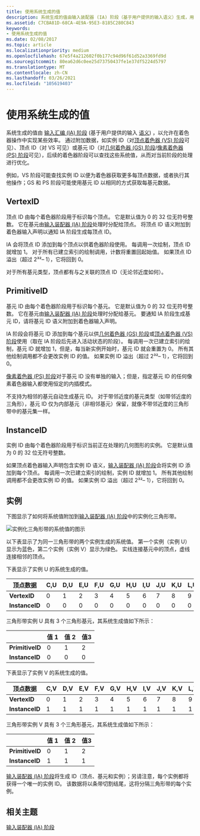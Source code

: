 ```yaml
---
title: 使用系统生成的值
description: 系统生成的值由输入装配器 (IA) 阶段（基于用户提供的输入语义）生成，用于在一定程度上提高着色器运算的效率。
ms.assetid: C7CBA81D-68CA-4E9A-95E3-8185C280C843
keywords:
- 使用系统生成的值
ms.date: 02/08/2017
ms.topic: article
ms.localizationpriority: medium
ms.openlocfilehash: 67e5f4a212602f0b177c94d96f61d52a3369fd9d
ms.sourcegitcommit: 80ea62d6c0ee25d73750437fe1e37df5224d5797
ms.translationtype: MT
ms.contentlocale: zh-CN
ms.lasthandoff: 03/26/2021
ms.locfileid: "105619403"
---
```

# <a name="span-iddirect3dconceptsusing_system-generated_valuesspanusing-system-generated-values"></a><span id="direct3dconcepts.using_system-generated_values"></span>使用系统生成的值


系统生成的值由 [输入汇编 (IA) 阶段](input-assembler-stage--ia-.md) (基于用户提供的输入 [语义](/windows/desktop/direct3dhlsl/dx-graphics-hlsl-semantics)) ，以允许在着色器操作中实现某些效率。 通过附加数据，如实例 ID（对[顶点着色器 (VS) 阶段](vertex-shader-stage--vs-.md)可见）、顶点 ID（对 VS 可见）或基元 ID（对[几何着色器 (GS) 阶段](geometry-shader-stage--gs-.md)/[像素着色器 (PS) 阶段](pixel-shader-stage--ps-.md)可见），后续的着色器阶段可以查找这些系统值，从而对当前阶段的处理进行优化。

例如，VS 阶段可能查找实例 ID 以便为着色器获取更多每顶点数据，或者执行其他操作；GS 和 PS 阶段可能使用基元 ID 以相同的方式获取每基元数据。

## <a name="span-idvertexidspanspan-idvertexidspanspan-idvertexidspanvertexid"></a><span id="VertexID"></span><span id="vertexid"></span><span id="VERTEXID"></span>VertexID


顶点 ID 由每个着色器阶段用于标识每个顶点。 它是默认值为 0 的 32 位无符号整数。 它在基元由[输入装配器 (IA) 阶段](input-assembler-stage--ia-.md)处理时分配给顶点。 将顶点 ID 语义附加到着色器输入声明以通知 IA 阶段生成每顶点 ID。

IA 会将顶点 ID 添加到每个顶点以供着色器阶段使用。 每调用一次绘制，顶点 ID 就增加 1。 对于所有已建立索引的绘制调用，计数将重置回起始值。 如果顶点 ID 溢出（超过 2³²– 1），它将回到 0。

对于所有基元类型，顶点都有与之关联的顶点 ID（无论邻近度如何）。

## <a name="span-idprimitiveidspanspan-idprimitiveidspanspan-idprimitiveidspanprimitiveid"></a><span id="PrimitiveID"></span><span id="primitiveid"></span><span id="PRIMITIVEID"></span>PrimitiveID


基元 ID 由每个着色器阶段用于标识每个基元。 它是默认值为 0 的 32 位无符号整数。 它在基元由[输入装配器 (IA) 阶段](input-assembler-stage--ia-.md)处理时分配给基元。 要通知 IA 阶段生成基元 ID，请将基元 ID 语义附加到着色器输入声明。

IA 阶段会将基元 ID 添加到每个基元以供[几何着色器 (GS) 阶段](geometry-shader-stage--gs-.md)或[顶点着色器 (VS) 阶段](vertex-shader-stage--vs-.md)使用（取在 IA 阶段后先进入活动状态的阶段）。 每调用一次已建立索引的绘制，基元 ID 就增加 1，但是，每当新实例开始时，基元 ID 就会重置为 0。 所有其他绘制调用都不会更改实例 ID 的值。 如果实例 ID 溢出（超过 2³²– 1），它将回到 0。

[像素着色器 (PS) 阶段](pixel-shader-stage--ps-.md)对于基元 ID 没有单独的输入；但是，指定基元 ID 的任何像素着色器输入都使用恒定的内插模式。

不支持为相邻的基元自动生成基元 ID。 对于带邻近度的基元类型（如带邻近度的三角形），基元 ID 仅为内部基元（非相邻基元）保留，就像不带邻近度的三角形带中的基元集一样。

## <a name="span-idinstanceidspanspan-idinstanceidspanspan-idinstanceidspaninstanceid"></a><span id="InstanceID"></span><span id="instanceid"></span><span id="INSTANCEID"></span>InstanceID


实例 ID 由每个着色器阶段用于标识当前正在处理的几何图形的实例。 它是默认值为 0 的 32 位无符号整数。

如果顶点着色器输入声明包含实例 ID 语义，[输入装配器 (IA) 阶段](input-assembler-stage--ia-.md)会将实例 ID 添加到每个顶点。 每调用一次已建立索引的绘制，实例 ID 就增加 1。 所有其他绘制调用都不会更改实例 ID 的值。 如果实例 ID 溢出（超过 2³²– 1），它将回到 0。

## <a name="span-idexamplespanspan-idexamplespanspan-idexamplespanexample"></a><span id="Example"></span><span id="example"></span><span id="EXAMPLE"></span>实例


下图显示了如何将系统值附加到[输入装配器 (IA) 阶段](input-assembler-stage--ia-.md)中的实例化三角形带。

![实例化三角形带的系统值的图示](images/d3d10-ia-example.png)

以下表显示了为同一三角形带的两个实例生成的系统值。 第一个实例（实例 U）显示为蓝色，第二个实例（实例 V）显示为绿色。 实线连接基元中的顶点，虚线连接相邻的顶点。

下表显示了实例 U 的系统生成的值。

| 顶点数据    | C,U | D,U | E,U | F,U | G,U | H,U | I,U | J,U | K,U | L,U |
|----------------|-----|-----|-----|-----|-----|-----|-----|-----|-----|-----|
| **VertexID**   | 0   | 1   | 2   | 3   | 4   | 5   | 6   | 7   | 8   | 9   |
| **InstanceID** | 0   | 0   | 0   | 0   | 0   | 0   | 0   | 0   | 0   | 0   |

 

三角形带实例 U 具有 3 个三角形基元，其系统生成值如下所示：

|                 | 值 1    | 值 2    | 值3    |
|-----------------|-----|-----|-----|
| **PrimitiveID** | 0   | 1   | 2   |
| **InstanceID**  | 0   | 0   | 0   |

 

下表显示了实例 V 的系统生成的值。

| 顶点数据    | C,V | D,V | E,V | F,V | G,V | H,V | I,V | J,V | K,V | L,V |
|----------------|-----|-----|-----|-----|-----|-----|-----|-----|-----|-----|
| **VertexID**   | 0   | 1   | 2   | 3   | 4   | 5   | 6   | 7   | 8   | 9   |
| **InstanceID** | 1   | 1   | 1   | 1   | 1   | 1   | 1   | 1   | 1   | 1   |

 

三角形带实例 V 具有 3 个三角形基元，其系统生成值如下所示：

|                 | 值 1    | 值 2    | 值3    |
|-----------------|-----|-----|-----|
| **PrimitiveID** | 0   | 1   | 2   |
| **InstanceID**  | 1   | 1   | 1   |

 

[输入装配器 (IA) 阶段](input-assembler-stage--ia-.md)将生成 ID（顶点、基元和实例）；另请注意，每个实例都将获得一个唯一的实例 ID。 该数据将以条带切割结尾，这将分隔三角形带的每个实例。

## <a name="span-idrelated-topicsspanrelated-topics"></a><span id="related-topics"></span>相关主题


[输入装配器 (IA) 阶段](input-assembler-stage--ia-.md)

 

 